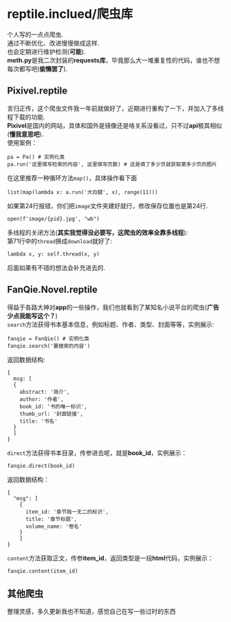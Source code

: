 # reptile.inclued/爬虫库
个人写的一点点爬虫.  
通过不断优化、改进慢慢做成这样.  
也会定期进行维护检测(**可能**).  
**meth.py**是我二次封装的**requests库**，毕竟那么大一堆重复性的代码，谁也不想每次都写吧(**偷懒罢了**).  
## Pixivel.reptile
言归正传，这个爬虫文件我一年前就做好了，近期进行重构了一下，并加入了多线程下载的功能.  
**Pixivel**是国内的网站，具体和国外是镜像还是啥关系没看过，只不过**api**极其相似(**懂我意思吧**).  
使用案例：  
```
pa = Pa() # 实例化类
pa.run('这里填写检索的内容', 这里填写页数) # 这是填了多少页就获取第多少页的图片
```
在这里推荐一种循环方法`map()`，具体操作看下面  
```
list(map(lambda x: a.run('大白腿', x), range(11)))
```
如果第24行报错，你们把`image`文件夹建好就行，修改保存位置也是第24行.  
```
open(f'image/{pid}.jpg', "wb")
```
多线程的关闭方法(**其实我觉得没必要写，这爬虫的效率全靠多线程**):  
第71行中的`thread`换成`download`就好了:  
```
lambda x, y: self.thread(x, y)
```
后面如果有不错的想法会补充进去的.
## FanQie.Novel.reptile
得益于各路大神对**app**的一些操作，我们也就看到了某知名小说平台的爬虫(**广告少点我能写这个？**)  
`search`方法获得书本基本信息，例如标题、作者、类型、封面等等，实例展示:  
```
fanqie = FanQie() # 实例化类
fanqie.search('要搜索的内容')
```
返回数据结构:  
```
{
  msg: [
  {
    abstract: '简介',
    author: '作者',
    book_id: '书的唯一标识',
    thumb_url: '封面链接',
    title: '书名'
  }
  ]
}
```
`direct`方法获得书本目录，传参进去呢，就是**book_id**，实例展示：  
```
fanqie.direct(book_id)
```
返回数据结构：
```
{
  "msg": [
    {
      item_id: '章节独一无二的标识',
      title: '章节标题',
      volume_name: '卷名'
    }
    ]
}
```
`content`方法获取正文，传参**item_id**，返回类型是一段**html**代码，实例展示：  
```
fanqie.content(item_id)
```
## 其他爬虫
整理灵感，多久更新我也不知道，感觉自己在写一些过时的东西
